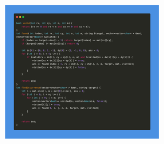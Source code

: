 ![](https://github.com/archishmanghos/code-images/blob/master/GFG/Count-occurrences-of-a-given-word-in-a-2-d-array.png)
